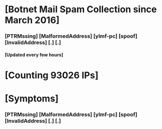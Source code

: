 # [Botnet Mail Spam Collection since March 2016]
### [PTRMssing] [MalformedAddress] [ylmf-pc] [spoof] [InvalidAddress] [.] [.]
#### [Updated every few hours]

# [Counting 93026 IPs]

# [Symptoms] 
###   [PTRMssing] [MalformedAddress] [ylmf-pc] [spoof] [InvalidAddress] [.] [.]
